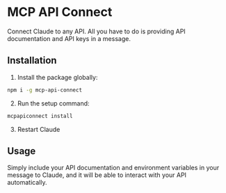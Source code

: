 # MCP API Connect

Connect Claude to any API. All you have to do is providing API documentation and API keys in a message.

## Installation

1. Install the package globally:

```bash
npm i -g mcp-api-connect
```

2. Run the setup command:

```bash
mcpapiconnect install
```

3. Restart Claude

## Usage

Simply include your API documentation and environment variables in your message to Claude, and it will be able to interact with your API automatically.
